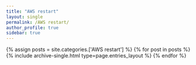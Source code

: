 ```yaml
---
title: "AWS restart"
layout: single
permalink: /AWS restart/
author_profile: true
sidebar: true
---
```


{% assign posts = site.categories.['AWS restart'] %}
{% for post in posts %} {% include archive-single.html type=page.entries_layout %} {% endfor %}
